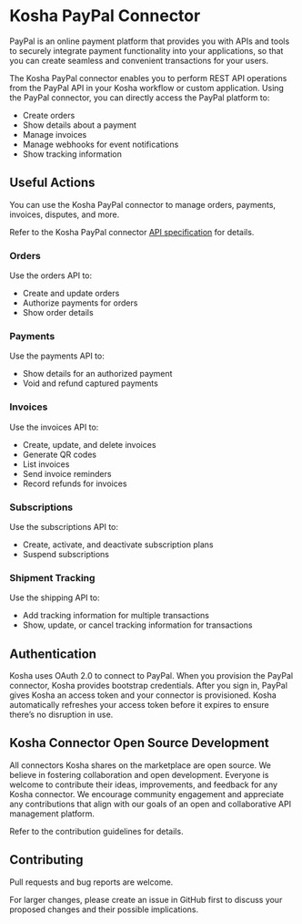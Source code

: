 # Kosha PayPal Connector

PayPal is an online payment platform that provides you with APIs and tools to securely integrate payment functionality into your applications, so that you can create seamless and convenient transactions for your users.

The Kosha PayPal connector enables you to perform REST API operations from the PayPal API in your Kosha workflow or custom application. Using the PayPal connector, you can directly access the PayPal platform to:

* Create orders
* Show details about a payment
* Manage invoices
* Manage webhooks for event notifications
* Show tracking information

## Useful Actions

You can use the Kosha PayPal connector to manage orders, payments, invoices, disputes, and more. 

Refer to the Kosha PayPal connector [API specification](openapi.json) for details.

### Orders

Use the orders API to:

* Create and update orders
* Authorize payments for orders
* Show order details

### Payments

Use the payments API to:

* Show details for an authorized payment
* Void and refund captured payments

### Invoices

Use the invoices API to:

* Create, update, and delete invoices
* Generate QR codes
* List invoices
* Send invoice reminders
* Record refunds for invoices

### Subscriptions

Use the subscriptions API to:

* Create, activate, and deactivate subscription plans
* Suspend subscriptions

### Shipment Tracking

Use the shipping API to:

* Add tracking information for multiple transactions
* Show, update, or cancel tracking information for transactions

## Authentication

Kosha uses OAuth 2.0 to connect to PayPal. When you provision the PayPal connector, Kosha provides bootstrap credentials. After you sign in, PayPal gives Kosha an access token and your connector is provisioned. Kosha automatically refreshes your access token before it expires to ensure there’s no disruption in use.

## Kosha Connector Open Source Development

All connectors Kosha shares on the marketplace are open source. We believe in fostering collaboration and open development. Everyone is welcome to contribute their ideas, improvements, and feedback for any Kosha connector. We encourage community engagement and appreciate any contributions that align with our goals of an open and collaborative API management platform.

Refer to the contribution guidelines for details.

## Contributing

Pull requests and bug reports are welcome.

For larger changes, please create an issue in GitHub first to discuss your proposed changes and their possible implications.